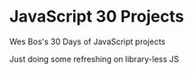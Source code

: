 # JavaScript 30 Projects

Wes Bos's 30 Days of JavaScript projects

Just doing some refreshing on library-less JS